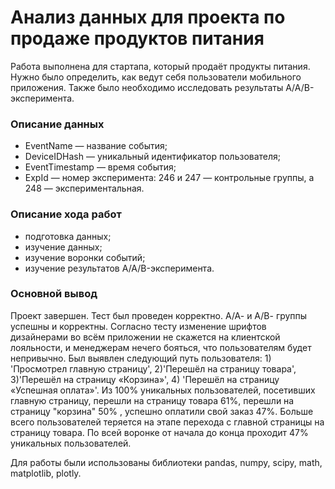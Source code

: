 # Анализ данных для проекта по продаже продуктов питания

Работа выполнена для стартапа, который продаёт продукты питания. Нужно было определить, как ведут себя пользователи мобильного приложения.
Также было необходимо исследовать результаты A/A/B-эксперимента.

### Описание данных

- EventName — название события;
- DeviceIDHash — уникальный идентификатор пользователя;
- EventTimestamp — время события;
- ExpId — номер эксперимента: 246 и 247 — контрольные группы, а 248 — экспериментальная.

### Описание хода работ

- подготовка данных;
- изучение данных;
- изучение воронки событий;
- изучение результатов A/A/B-эксперимента.

### Основной вывод

Проект завершен. Тест был проведен корректно. А/А- и А/В- группы успешны и корректны. Согласно тесту изменение шрифтов дизайнерами во всём приложении не скажется на клиентской лояльности, и менеджерам нечего бояться, что пользователям будет непривычно.
Был выявлен следующий путь пользователя: 1) 'Просмотрел главную страницу', 2)'Перешёл на страницу товара', 3)'Перешёл на страницу «Корзина»', 4) 'Перешёл на страницу «Успешная оплата»'. Из 100% уникальных пользователей, посетивших главную страницу, перешли на страницу товара 61%, перешли на страницу "корзина" 50% , успешно оплатили свой заказ 47%. Больше всего пользователей теряется на этапе перехода с главной страницы на страницу товара. По всей воронке от начала до конца проходит 47% уникальных пользователей.

Для работы были использованы библиотеки pandas, numpy, scipy, math, matplotlib, plotly.
